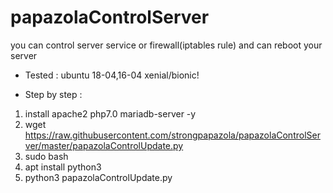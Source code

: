 # papazolaControlServer
you can control server service or firewall(iptables rule) and can reboot your server

- Tested : ubuntu 18-04,16-04 xenial/bionic!

- Step by step :
1. install apache2 php7.0 mariadb-server -y
2. wget https://raw.githubusercontent.com/strongpapazola/papazolaControlServer/master/papazolaControlUpdate.py
3. sudo bash
4. apt install python3
5. python3 papazolaControlUpdate.py
